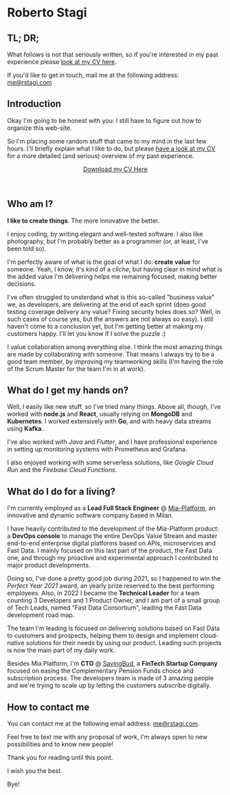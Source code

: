 # Roberto Stagi

## TL; DR;

What follows is not that seriously written, so if you're interested in my past experience please [look at my CV here](cv_StagiRoberto.pdf).

If you'd like to get in touch, mail me at the following address: [me@rstagi.com](mailto:me@rstagi.com)

## Introduction

Okay I'm going to be honest with you: I still have to figure out how to organize this web-site.

So I'm placing some random stuff that came to my mind in the last few hours.
I'll briefly explain what I like to do, but please [have a look at my CV](cv_StagiRoberto.pdf) for a more detailed (and serious) overview of my past experience.

<p style="text-align: center"><a href="cv_StagiRoberto.pdf" download>Download my CV Here</a></p>
<br>

## Who am I?
**I like to create things**.  The more innovative the better.

I enjoy coding, by writing elegant and well-tested software.
I also like photography, but I'm probably better as a programmer (or, at least, I've been told so).

I'm perfectly aware of what is the goal of what I do: **create value** for someone.
Yeah, I know, it's kind of a *cliche*, but having clear in mind what is the added value I'm delivering helps me remaining focused, making better decisions.

I've often struggled to unsterdand what is this so-called "business value" we, as developers, are delivering at the end of each sprint (does good testing coverage delivery any value? Fixing security holes does so? Well, in such cases of course yes, but the answers are not always so easy).
I still haven't come to a conclusion yet, but I'm getting better at making my customers happy. I'll let you know if I solve the puzzle :)

I value collaboration among everything else. I think the most amazing things are made by collaborating with someone.
That means I always try to be a good team member, by improving my teamworking skills (I'm having the role of the Scrum Master for the team I'm in at work).

## What do I get my hands on?
Well, I easily like new stuff, so I've tried many things.
Above all, though, I've worked with **node.js** and **React**, usually relying on **MongoDB** and **Kubernetes**.
I worked extensively with **Go**, and with heavy data streams using **Kafka**.

I've also worked with *Java* and  *Flutter*, and I have professional experience in setting up monitoring systems with Prometheus and Grafana.

I also enjoyed working with some serverless solutions, like *Google Cloud Run* and the *Firebase Cloud Functions*.

## What do I do for a living?
I'm currently employed as a **Lead Full Stack Engineer** @ [Mia-Platform](https://mia-platform.eu), an innovative and dynamic software company based in Milan.

I have heavily contributed to the development of the Mia-Platform product: a **DevOps console** to manage the entire DevOps Value Stream and master end-to-end enterprise digital platforms based on APIs, microservices and Fast Data. I mainly focused on this last part of the product, the Fast Data one, and through my proactive and experimental approach I contributed to major product developments. 

Doing so, I've done a pretty good job during 2021, so I happened to win the *Perfect Year 2021* award, an yearly prize reserved to the best performing employees. Also, in 2022 I became the **Technical Leader** for a team counting 3 Developers and 1 Product Owner, and I am part of a small group of Tech Leads, named "Fast Data Consortium", leading the Fast Data development road map.

The team I'm leading is focused on delivering solutions based on Fast Data to customers and prospects, helping them to design and implement cloud-native solutions for their needs by using our product. Leading such projects is now the main part of my daily work.

Besides Mia Platform, I'm **CTO** @ [SavingBud](https://www.savingbud.com), a **FinTech Startup Company** focused on easing the Complementary Pension Funds choice and subscription process. The developers team is made of 3 amazing people and we're trying to scale up by letting the customers subscribe digitally.

## How to contact me
You can contact me at the following email address: [me@rstagi.com](mailto:me@rstagi.com).

Feel free to text me with any proposal of work, I'm always open to new possibilities and to know new people!


Thank you for reading until this point.

I wish you the best.

Bye!
